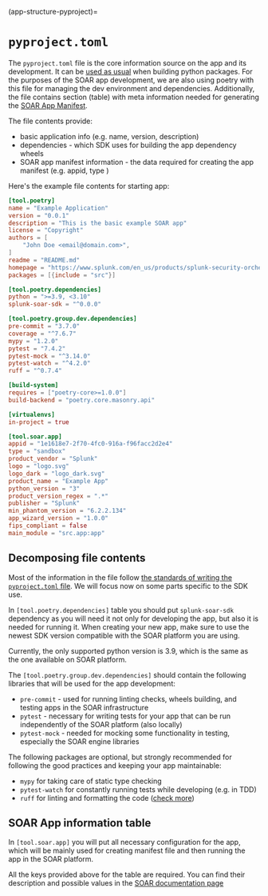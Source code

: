 (app-structure-pyproject)=
# `pyproject.toml`

The `pyproject.toml` file is the core information source on the app and its development.
It can be [used as usual](https://packaging.python.org/en/latest/guides/writing-pyproject-toml/)
when building python packages. For the purposes of the SOAR app development, we are also using poetry
with this file for managing the dev environment and dependencies. Additionally, the file contains
section (table) with meta information needed for generating the [SOAR App Manifest](#soar-app-information-table).

The file contents provide:
- basic application info (e.g. name, version, description)
- dependencies - which SDK uses for building the app dependency wheels
- SOAR app manifest information - the data required for creating the app manifest (e.g. appid, type )

Here's the example file contents for starting app:

```toml
[tool.poetry]
name = "Example Application"
version = "0.0.1"
description = "This is the basic example SOAR app"
license = "Copyright"
authors = [
    "John Doe <email@domain.com>",
]
readme = "README.md"
homepage = "https://www.splunk.com/en_us/products/splunk-security-orchestration-and-automation.html"
packages = [{include = "src"}]

[tool.poetry.dependencies]
python = ">=3.9, <3.10"
splunk-soar-sdk = "^0.0.0"

[tool.poetry.group.dev.dependencies]
pre-commit = "3.7.0"
coverage = "^7.6.7"
mypy = "1.2.0"
pytest = "7.4.2"
pytest-mock = "^3.14.0"
pytest-watch = "^4.2.0"
ruff = "^0.7.4"

[build-system]
requires = ["poetry-core>=1.0.0"]
build-backend = "poetry.core.masonry.api"

[virtualenvs]
in-project = true

[tool.soar.app]
appid = "1e1618e7-2f70-4fc0-916a-f96facc2d2e4"
type = "sandbox"
product_vendor = "Splunk"
logo = "logo.svg"
logo_dark = "logo_dark.svg"
product_name = "Example App"
python_version = "3"
product_version_regex = ".*"
publisher = "Splunk"
min_phantom_version = "6.2.2.134"
app_wizard_version = "1.0.0"
fips_compliant = false
main_module = "src.app:app"
```

## Decomposing file contents

Most of the information in the file follow [the standards of writing the `pyproject.toml` file](https://packaging.python.org/en/latest/guides/writing-pyproject-toml/).
We will focus now on some parts specific to the SDK use.

In `[tool.poetry.dependencies]` table you should put `splunk-soar-sdk` dependency as you will need it not only for
developing the app, but also it is needed for running it. When creating your new app, make sure to use the newest
SDK version compatible with the SOAR platform you are using.

Currently, the only supported python version is 3.9, which is the same as the one available on SOAR platform.

The `[tool.poetry.group.dev.dependencies]` should contain the following libraries that will be used for
the app development:
- `pre-commit` - used for running linting checks, wheels building, and testing apps in the SOAR infrastructure
- `pytest` - necessary for writing tests for your app that can be run independently of the SOAR platform (also locally)
- `pytest-mock` - needed for mocking some functionality in testing, especially the SOAR engine libraries

The following packages are optional, but strongly recommended for following the good practices
and keeping your app maintainable:
- `mypy` for taking care of static type checking
- `pytest-watch` for constantly running tests while developing (e.g. in TDD)
- `ruff` for linting and formatting the code ([check more](https://github.com/astral-sh/ruff))

## SOAR App information table

In `[tool.soar.app]` you will put all necessary configuration for the app, which will be mainly used
for creating manifest file and then running the app in the SOAR platform.

All the keys provided above for the table are required. You can find their description and possible values
in the [SOAR documentation page](https://help.splunk.com/Documentation/SOAR/current/DevelopApps/Metadata)
